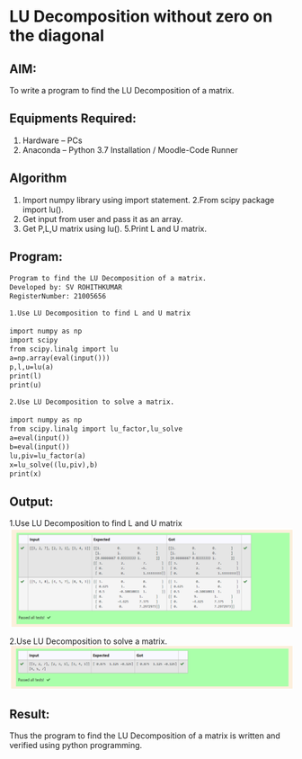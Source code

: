 # LU Decomposition without zero on the diagonal

## AIM:
To write a program to find the LU Decomposition of a matrix.

## Equipments Required:
1. Hardware – PCs
2. Anaconda – Python 3.7 Installation / Moodle-Code Runner

## Algorithm
1. Import numpy library using import statement.
2.From scipy package import lu(). 
3. Get input from user and pass it as an array.
4. Get P,L,U matrix using lu().
5.Print L and U matrix.

## Program:
```
Program to find the LU Decomposition of a matrix.
Developed by: SV ROHITHKUMAR
RegisterNumber: 21005656
```
```
1.Use LU Decomposition to find L and U matrix

import numpy as np
import scipy
from scipy.linalg import lu
a=np.array(eval(input()))
p,l,u=lu(a)
print(l)
print(u)
```

```
2.Use LU Decomposition to solve a matrix.

import numpy as np
from scipy.linalg import lu_factor,lu_solve
a=eval(input())
b=eval(input())
lu,piv=lu_factor(a)
x=lu_solve((lu,piv),b)
print(x)
```

## Output:
1.Use LU Decomposition to find L and U matrix
![gitlogo](ludecomposition.png)

2.Use LU Decomposition to solve a matrix.
![gitlogo](ludecomposition2.png)
## Result:
Thus the program to find the LU Decomposition of a matrix is written and verified using python programming.

